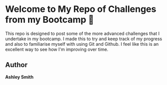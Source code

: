 # Welcome to My Repo of Challenges from my Bootcamp 👋

This repo is designed to post some of the more advanced challenges that I undertake in my bootcamp. I made this to try and keep track of my progress and also to familiarise myself with using Git and Github. I feel like this is an excellent way to see how I'm improving over time.

## Author

**Ashley Smith**